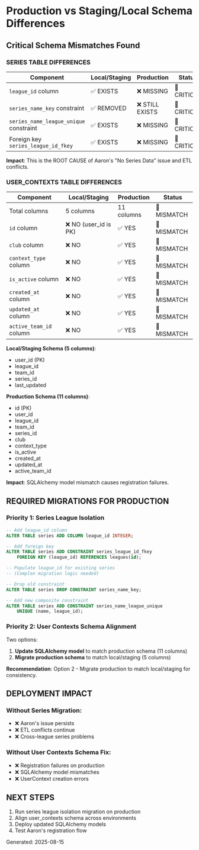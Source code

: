 # Production vs Staging/Local Schema Differences

## Critical Schema Mismatches Found

### SERIES TABLE DIFFERENCES

| Component | Local/Staging | Production | Status |
|-----------|---------------|------------|---------|
| `league_id` column | ✅ EXISTS | ❌ MISSING | 🚨 CRITICAL |
| `series_name_key` constraint | ✅ REMOVED | ❌ STILL EXISTS | 🚨 CRITICAL |
| `series_name_league_unique` constraint | ✅ EXISTS | ❌ MISSING | 🚨 CRITICAL |
| Foreign key `series_league_id_fkey` | ✅ EXISTS | ❌ MISSING | 🚨 CRITICAL |

**Impact**: This is the ROOT CAUSE of Aaron's "No Series Data" issue and ETL conflicts.

### USER_CONTEXTS TABLE DIFFERENCES

| Component | Local/Staging | Production | Status |
|-----------|---------------|------------|---------|
| Total columns | 5 columns | 11 columns | 🚨 MISMATCH |
| `id` column | ❌ NO (user_id is PK) | ✅ YES | 🚨 MISMATCH |
| `club` column | ❌ NO | ✅ YES | 🚨 MISMATCH |
| `context_type` column | ❌ NO | ✅ YES | 🚨 MISMATCH |
| `is_active` column | ❌ NO | ✅ YES | 🚨 MISMATCH |
| `created_at` column | ❌ NO | ✅ YES | 🚨 MISMATCH |
| `updated_at` column | ❌ NO | ✅ YES | 🚨 MISMATCH |
| `active_team_id` column | ❌ NO | ✅ YES | 🚨 MISMATCH |

**Local/Staging Schema (5 columns)**:
- user_id (PK)
- league_id
- team_id  
- series_id
- last_updated

**Production Schema (11 columns)**:
- id (PK)
- user_id
- league_id
- team_id
- series_id
- club
- context_type
- is_active
- created_at
- updated_at
- active_team_id

**Impact**: SQLAlchemy model mismatch causes registration failures.

## REQUIRED MIGRATIONS FOR PRODUCTION

### Priority 1: Series League Isolation
```sql
-- Add league_id column
ALTER TABLE series ADD COLUMN league_id INTEGER;

-- Add foreign key
ALTER TABLE series ADD CONSTRAINT series_league_id_fkey 
    FOREIGN KEY (league_id) REFERENCES leagues(id);

-- Populate league_id for existing series
-- (Complex migration logic needed)

-- Drop old constraint
ALTER TABLE series DROP CONSTRAINT series_name_key;

-- Add new composite constraint
ALTER TABLE series ADD CONSTRAINT series_name_league_unique 
    UNIQUE (name, league_id);
```

### Priority 2: User Contexts Schema Alignment
Two options:
1. **Update SQLAlchemy model** to match production schema (11 columns)
2. **Migrate production schema** to match local/staging (5 columns)

**Recommendation**: Option 2 - Migrate production to match local/staging for consistency.

## DEPLOYMENT IMPACT

### Without Series Migration:
- ❌ Aaron's issue persists
- ❌ ETL conflicts continue
- ❌ Cross-league series problems

### Without User Contexts Schema Fix:
- ❌ Registration failures on production
- ❌ SQLAlchemy model mismatches
- ❌ UserContext creation errors

## NEXT STEPS

1. Run series league isolation migration on production
2. Align user_contexts schema across environments  
3. Deploy updated SQLAlchemy models
4. Test Aaron's registration flow

Generated: 2025-08-15
